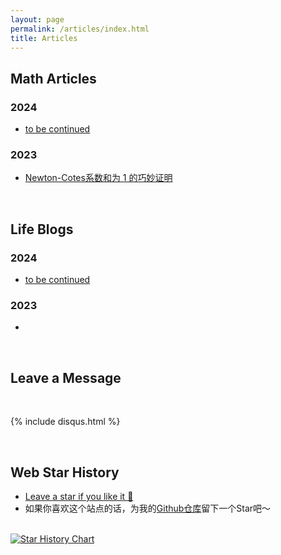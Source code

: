 ```yaml
---
layout: page
permalink: /articles/index.html
title: Articles
---
```


## Math Articles

### 2024

- [to be continued]()

### 2023

- [Newton-Cotes系数和为 1 的巧妙证明](https://zhuanlan.zhihu.com/p/671532091)<br>

<br>

## Life Blogs

### 2024

- [to be continued]()

### 2023

- 

<br>

## Leave a Message

<br>

{% include disqus.html %} 

<br>

## Web Star History

- [Leave a star if you like it 🥰](https://github.com/GuangLun2000/GuangLun2000.github.io) 
- 如果你喜欢这个站点的话，为我的[Github仓库](https://github.com/GuangLun2000/GuangLun2000.github.io)留下一个Star吧～

<br>[![Star History Chart](https://api.star-history.com/svg?repos=GuangLun2000/GuangLun2000.github.io&type=Date)](https://star-history.com/#GuangLun2000/GuangLun2000.github.io&Date)

<br>
